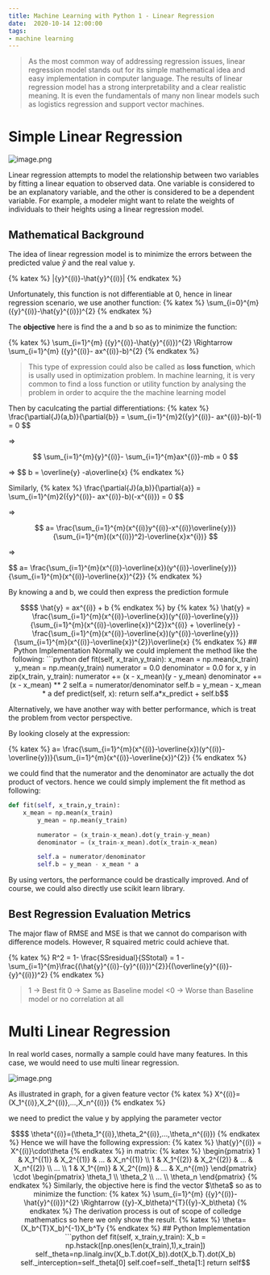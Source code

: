 ```yaml
---
title: Machine Learning with Python 1 - Linear Regression
date:  2020-10-14 12:00:00
tags:
- machine learning
---
```

> As the most common way of addressing regression issues, linear regression model stands out for its simple mathematical idea and easy implementation in computer language. The results of linear regression model has a strong interpretability and a clear realistic meaning. It is even the fundamentals of many non linear models such as logistics regression and support vector machines.

# Simple Linear Regression

![image.png](/img/2020/10/image-fc530ab885724b30a4fcc10dd591a3bd.png)

Linear regression attempts to model the relationship between two variables by fitting a linear equation to observed data. One variable is considered to be an explanatory variable, and the other is considered to be a dependent variable. For example, a modeler might want to relate the weights of individuals to their heights using a linear regression model.


## Mathematical Background
The idea of linear regression model is to minimize the errors between the predicted value $\hat{y}$ and the real value y.

{% katex %}
|{y}^{(i)}-\hat{y}^{(i)}|
{% endkatex %}

Unfortunately, this function is not differentiable at 0, hence in linear regression scenario, we use another function:
{% katex %}
\sum_{i=0}^{m} ({y}^{(i)}-\hat{y}^{(i)})^{2}
{% endkatex %}

The **objective** here is find the a and b so as to minimize the function:

{% katex %}
\sum_{i=1}^{m} ({y}^{(i)}-\hat{y}^{(i)})^{2}     \Rightarrow 
\sum_{i=1}^{m} ({y}^{(i)}- ax^{(i)}-b)^{2}
{% endkatex %}

> This type of expression could also be called as **loss function**, which is usally used in optimization problem. In machine learning, it is very common to find a loss function or utility function by analysing the problem in order to acquire the the machine learning model

Then by caculcating the partial differentiations:
{% katex %}
\frac{\partial{J}(a,b)}{\partial{b}} = \sum_{i=1}^{m}2({y}^{(i)}- ax^{(i)}-b)(-1) = 0
$$

$\Rightarrow$

$$
\sum_{i=1}^{m}{y}^{(i)}- \sum_{i=1}^{m}ax^{(i)}-mb = 0
$$

$\Rightarrow$
$$
b = \overline{y} -a\overline{x}
{% endkatex %}



Similarly,
{% katex %}
\frac{\partial{J}(a,b)}{\partial{a}} = \sum_{i=1}^{m}2({y}^{(i)}- ax^{(i)}-b)(-x^{(i)}) = 0
$$

$\Rightarrow$

$$
a= \frac{\sum_{i=1}^{m}(x^{(i)}y^{(i)}-x^{(i)}\overline{y})}{\sum_{i=1}^{m}((x^{(i)})^2)-\overline{x}x^{i})}
$$

$\Rightarrow$

$$
a= \frac{\sum_{i=1}^{m}(x^{(i)}-\overline{x})(y^{(i)}-\overline{y})}{\sum_{i=1}^{m}(x^{(i)}-\overline{x})^{2}}
{% endkatex %}

By knowing a and b, we could then express the prediction formule
```math 
$$
\hat{y} = ax^{(i)} + b 
{% endkatex %}

by 

{% katex %}
\hat{y} = \frac{\sum_{i=1}^{m}(x^{(i)}-\overline{x})(y^{(i)}-\overline{y})}{\sum_{i=1}^{m}(x^{(i)}-\overline{x})^{2}}x^{(i)} + \overline{y} -\frac{\sum_{i=1}^{m}(x^{(i)}-\overline{x})(y^{(i)}-\overline{y})}{\sum_{i=1}^{m}(x^{(i)}-\overline{x})^{2}}\overline{x}
{% endkatex %}

## Python Implementation

Normally we could implement the method like the following:
```python
def fit(self, x_train,y_train):
	x_mean = np.mean(x_train)
        y_mean = np.mean(y_train)

        numerator = 0.0
        denominator = 0.0

        for x, y in zip(x_train, y_train):
		numerator += (x - x_mean)(y - y_mean)
		denominator += (x - x_mean) ** 2


        self.a = numerator/denominator 
        self.b = y_mean - x_mean * a

def predict(self, x):
    return self.a*x_predict + self.b
```

Alternatively, we have another way with better performance, which is treat the problem from vector perspective.

By looking closely at the expression:

{% katex %}
a= \frac{\sum_{i=1}^{m}(x^{(i)}-\overline{x})(y^{(i)}-\overline{y})}{\sum_{i=1}^{m}(x^{(i)}-\overline{x})^{2}}
{% endkatex %}

we could find that the numerator and the denominator are actually the dot product of vectors. hence we could simply implement the fit method as following:

```python
def fit(self, x_train,y_train):
	x_mean = np.mean(x_train)
        y_mean = np.mean(y_train)

        numerator = (x_train-x_mean).dot(y_train-y_mean)
        denominator = (x_train-x_mean).dot(x_train-x_mean)

        self.a = numerator/denominator 
        self.b = y_mean - x_mean * a
```
By using vertors, the performance could be drastically improved. And of course, we could also directly use scikit learn library.


## Best Regression Evaluation Metrics
The major flaw of RMSE and MSE is that we cannot do comparison with difference models. However, R squaired metric could achieve that.

{% katex %}
R^2 =  1- \frac{SSresidual}{SStotal} = 1 - \sum_{i=1}^{m}\frac{(\hat{y}^{(i)}-{y}^{(i)})^{2}}{(\overline{y}^{(i)}-{y}^{(i)})^2}
{% endkatex %}

>  1 -> Best fit
>  0 -> Same as Baseline model 
> <0 -> Worse than Baseline model or no correlation at all


# Multi Linear Regression

In real world cases, normally a sample could have many features. In this case, we would need to use multi linear regression.  

![image.png](/img/2020/10/image-e7c671299bed407ebc2fdb0a4ed0354b.png)

As illustrated in graph, for a given feature vector
{% katex %}
X^{(i)}=(X_1^{(i)},X_2^{(i)},...,X_n^{(i)})
{% endkatex %}

we need to predict the value y by applying the parameter vector

```math 
$$
\theta^{(i)}=(\theta_1^{(i)},\theta_2^{(i)},...,\theta_n^{(i)})
{% endkatex %}

Hence we will have the following expression:

{% katex %}
\hat{y}^{(i)} = X^{(i)}\cdot\theta
{% endkatex %}

in matrix:

{% katex %}
\begin{pmatrix}
1 & X_1^{(1)} & X_2^{(1)} & ... & X_n^{(1)} \\
1 & X_1^{(2)} & X_2^{(2)} & ... & X_n^{(2)} \\
...  	    \\
1 & X_1^{(m)} & X_2^{(m)} & ... & X_n^{(m)}
\end{pmatrix}
\cdot
\begin{pmatrix}
\theta_1 \\
\theta_2 \\
...  	    \\
\theta_n
\end{pmatrix}
{% endkatex %}

Similarly, the objective here is find the vector $\theta$ so as to minimize the function:

{% katex %}
\sum_{i=1}^{m} ({y}^{(i)}-\hat{y}^{(i)})^{2}     \Rightarrow 
({y}-X_b\theta)^{T}({y}-X_b\theta)
{% endkatex %}
The derivation process is out of scope of colledge mathematics so here we only show the result.

{% katex %}
\theta=(X_b^{T}X_b)^{-1}X_b^Ty
{% endkatex %}


## Python Implementation

```python
def fit(self, x_train,y_train):
    X_b = np.hstack([np.ones(len(x_train),1),x_train])
    self._theta=np.linalg.inv(X_b.T.dot(X_b)).dot(X_b.T).dot(X_b)
    self._interception=self._theta[0]
    self.coef=self._theta[1:]
    return self
```
